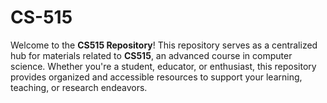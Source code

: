 # CS-515
Welcome to the **CS515 Repository**! This repository serves as a centralized hub for materials related to **CS515**, an advanced course in computer science. Whether you're a student, educator, or enthusiast, this repository provides organized and accessible resources to support your learning, teaching, or research endeavors.
